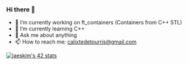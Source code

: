 ### Hi there 👋

- 🔭 I’m currently working on ft_containers (Containers from C++ STL)
- 🌱 I’m currently learning C++
- 💬 Ask me about anything
- 📫 How to reach me: calixtedetourris@gmail.com



[![jaeskim's 42 stats](https://badge42.herokuapp.com/api/stats/calide-n?privacyName=true&privacyEmail=true)](https://github.com/Ovoda)
